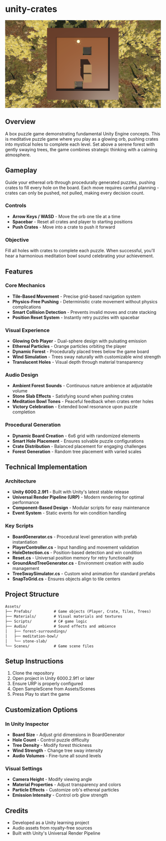 # unity-crates

![Game Screenshot](screenshot.png)

## Overview
A box puzzle game demonstrating fundamental Unity Engine concepts. This is meditative puzzle game where you play as a glowing orb, pushing crates into mystical holes to complete each level. Set above a serene forest with gently swaying trees, the game combines strategic thinking with a calming atmosphere.

## Gameplay
Guide your ethereal orb through procedurally generated puzzles, pushing crates to fill every hole on the board. Each move requires careful planning - crates can only be pushed, not pulled, making every decision count.

### Controls
- **Arrow Keys / WASD** - Move the orb one tile at a time
- **Spacebar** - Reset all crates and player to starting positions
- **Push Crates** - Move into a crate to push it forward

### Objective
Fill all holes with crates to complete each puzzle. When successful, you'll hear a harmonious meditation bowl sound celebrating your achievement.

## Features

### Core Mechanics
- **Tile-Based Movement** - Precise grid-based navigation system
- **Physics-Free Pushing** - Deterministic crate movement without physics complications
- **Smart Collision Detection** - Prevents invalid moves and crate stacking
- **Position Reset System** - Instantly retry puzzles with spacebar

### Visual Experience
- **Glowing Orb Player** - Dual-sphere design with pulsating emission
- **Ethereal Particles** - Orange particles orbiting the player
- **Dynamic Forest** - Procedurally placed trees below the game board
- **Wind Simulation** - Trees sway naturally with customizable wind strength
- **Translucent Holes** - Visual depth through material transparency

### Audio Design
- **Ambient Forest Sounds** - Continuous nature ambience at adjustable volume
- **Stone Slab Effects** - Satisfying sound when pushing crates
- **Meditation Bowl Tones** - Peaceful feedback when crates enter holes
- **Victory Celebration** - Extended bowl resonance upon puzzle completion

### Procedural Generation
- **Dynamic Board Creation** - 6x6 grid with randomized elements
- **Smart Hole Placement** - Ensures solvable puzzle configurations
- **Crate Distribution** - Balanced placement for engaging challenges
- **Forest Generation** - Random tree placement with varied scales

## Technical Implementation

### Architecture
- **Unity 6000.2.9f1** - Built with Unity's latest stable release
- **Universal Render Pipeline (URP)** - Modern rendering for optimal performance
- **Component-Based Design** - Modular scripts for easy maintenance
- **Event System** - Static events for win condition handling

### Key Scripts
- **BoardGenerator.cs** - Procedural level generation with prefab instantiation
- **PlayerController.cs** - Input handling and movement validation
- **HoleDetection.cs** - Position-based detection and win condition
- **Reset.cs** - Universal position memory for retry functionality
- **GroundAndTreeGenerator.cs** - Environment creation with audio management
- **TreeSwaySimulator.cs** - Custom wind animation for standard prefabs
- **SnapToGrid.cs** - Ensures objects align to tile centers

## Project Structure
```
Assets/
├── Prefabs/          # Game objects (Player, Crate, Tiles, Trees)
├── Materials/        # Visual materials and textures
├── Scripts/          # C# game logic
├── Audio/            # Sound effects and ambience
│   ├── forest-surroundings/
│   ├── meditation-bowl/
│   └── stone-slab/
└── Scenes/           # Game scene files
```

## Setup Instructions
1. Clone the repository
2. Open project in Unity 6000.2.9f1 or later
3. Ensure URP is properly configured
4. Open SampleScene from Assets/Scenes
5. Press Play to start the game

## Customization Options

### In Unity Inspector
- **Board Size** - Adjust grid dimensions in BoardGenerator
- **Hole Count** - Control puzzle difficulty
- **Tree Density** - Modify forest thickness
- **Wind Strength** - Change tree sway intensity
- **Audio Volumes** - Fine-tune all sound levels

### Visual Settings
- **Camera Height** - Modify viewing angle
- **Material Properties** - Adjust transparency and colors
- **Particle Effects** - Customize orb's ethereal particles
- **Emission Intensity** - Control orb glow strength

## Credits
- Developed as a Unity learning project
- Audio assets from royalty-free sources
- Built with Unity's Universal Render Pipeline
